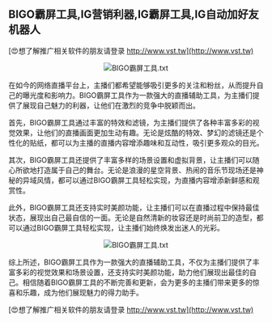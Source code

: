 ## **BIGO霸屏工具,IG营销利器,IG霸屏工具,IG自动加好友机器人**

[😍想了解推广相关软件的朋友请登录 http://www.vst.tw](http://www.vst.tw)

 <center><img src="https://vst.tw/MP4/tuiguang/png/6.png" alt="BIGO霸屏工具.txt"></center>

在如今的网络直播平台上，主播们都希望能够吸引更多的关注和粉丝，从而提升自己的曝光度和影响力。BIGO霸屏工具作为一款强大的直播辅助工具，为主播们提供了展现自己魅力的利器，让他们在激烈的竞争中脱颖而出。

首先，BIGO霸屏工具通过丰富的特效和滤镜，为主播们提供了各种丰富多彩的视觉效果，让他们的直播画面更加生动有趣。无论是炫酷的特效、梦幻的滤镜还是个性化的贴纸，都可以为主播的直播内容增添趣味和互动性，吸引更多观众的目光。

其次，BIGO霸屏工具还提供了丰富多样的场景设置和虚拟背景，让主播们可以随心所欲地打造属于自己的舞台。无论是浪漫的星空背景、热闹的音乐节现场还是神秘的异域风情，都可以通过BIGO霸屏工具轻松实现，为直播内容增添新鲜感和观赏性。

此外，BIGO霸屏工具还支持实时美颜功能，让主播们可以在直播过程中保持最佳状态，展现出自己最自信的一面。无论是自然清新的妆容还是时尚前卫的造型，都可以通过BIGO霸屏工具轻松实现，让主播们始终焕发出迷人的光彩。

 <center><img src="https://vst.tw/MP4/tuiguang/png/4.png" alt="BIGO霸屏工具.txt"></center>

综上所述，BIGO霸屏工具作为一款强大的直播辅助工具，不仅为主播们提供了丰富多彩的视觉效果和场景设置，还支持实时美颜功能，助力他们展现出最佳的自己。相信随着BIGO霸屏工具的不断完善和更新，会为更多的主播们带来更多的惊喜和乐趣，成为他们展现魅力的得力助手。

[😍想了解推广相关软件的朋友请登录 http://www.vst.tw](http://www.vst.tw)



